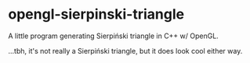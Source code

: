 # opengl-sierpinski-triangle

A little program generating Sierpiński triangle in C++ w/ OpenGL.

...tbh, it's not really a Sierpiński triangle, but it does look cool either way.
